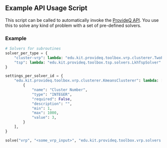 ## Example API Usage Script

This script can be called to automatically invoke the [ProvideQ API](https://github.com/ProvideQ/toolbox-server).
You use this to solve any kind of problem with a set of pre-defined solvers.

### Example
```python
# Solvers for subroutines
solver_per_type = {
    "cluster-vrp": lambda: "edu.kit.provideq.toolbox.vrp.clusterer.TwoPhaseClusterer",
    "tsp": lambda: "edu.kit.provideq.toolbox.tsp.solvers.LkhTspSolver"
}

settings_per_solver_id = {
    "edu.kit.provideq.toolbox.vrp.clusterer.KmeansClusterer": lambda: [
        {
            "name": "Cluster Number",
            "type": "INTEGER",
            "required": False,
            "description": "",
            "min": 1,
            "max": 1000,
            "value": 3,
        }
    ],
}

solve("vrp", "<some_vrp_input>", "edu.kit.provideq.toolbox.vrp.solvers.ClusterAndSolveVrpSolver", solver_per_type, settings_per_solver_id)
```
